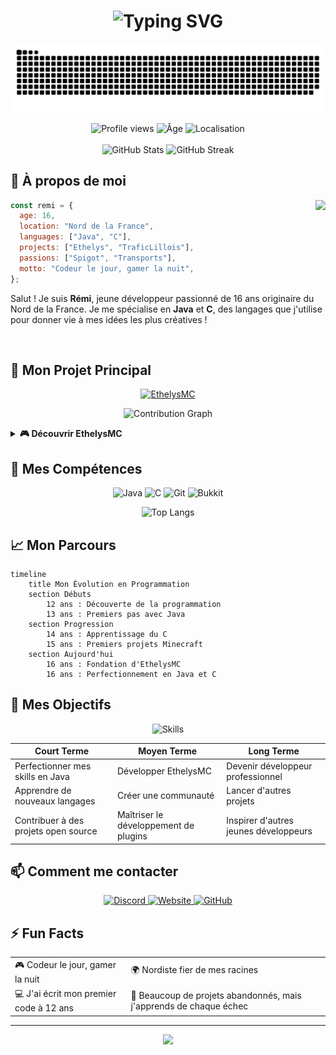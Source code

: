 <h1 align="center">
  <img src="https://readme-typing-svg.herokuapp.com?font=Fira+Code&size=40&duration=3000&pause=1000&color=F7F7F7&center=true&vCenter=true&width=500&height=100&lines=Salut+%F0%9F%91%8B;Je+suis+R%C3%A9mi;D%C3%A9veloppeur+Java+%26+C;Fondateur+d'EthelysMC" alt="Typing SVG" />
</h1>

<p align="center">
  <img src="https://raw.githubusercontent.com/platane/snk/output/github-contribution-grid-snake-dark.svg" alt="Snake animation" />
</p>

<div align="center">
  <img src="https://komarev.com/ghpvc/?username=lye-dev&style=for-the-badge&color=blue" alt="Profile views" />
  <img src="https://img.shields.io/badge/Âge-16%20ans-blue?style=for-the-badge" alt="Âge" />
  <img src="https://img.shields.io/badge/Localisation-Nord,%20France-red?style=for-the-badge" alt="Localisation" />
</div>

<br>

<div align="center">
  <img src="https://github-readme-stats.vercel.app/api?username=lye-dev&show_icons=true&theme=radical&hide_border=true" width="49%" alt="GitHub Stats"/>
  <img src="https://github-readme-streak-stats.herokuapp.com/?user=lye-dev&theme=radical&hide_border=true" width="49%" alt="GitHub Streak"/>
</div>

## 💫 À propos de moi

<div align="center">
  <img align="right" height="150" src="https://media.giphy.com/media/SWoSkN6DxTszqIKEqv/giphy.gif"/>
</div>

```javascript
const remi = {
  age: 16,
  location: "Nord de la France",
  languages: ["Java", "C"],
  projects: ["Ethelys", "TraficLillois"],
  passions: ["Spigot", "Transports"],
  motto: "Codeur le jour, gamer la nuit",
};
```

Salut ! Je suis **Rémi**, jeune développeur passionné de 16 ans originaire du Nord de la France. Je me spécialise en **Java** et **C**, des langages que j'utilise pour donner vie à mes idées les plus créatives !

<br>

## 🌟 Mon Projet Principal

<div align="center">
  <a href="https://ethelys.fr">
    <img src="https://img.shields.io/badge/EthelysMC-Serveur%20Minecraft-brightgreen?style=for-the-badge&logo=minecraft&logoColor=white" alt="EthelysMC" />
  </a>
</div>

<p align="center">
  <img src="https://github-readme-activity-graph.vercel.app/graph?username=lye-dev&bg_color=1a1b27&color=628fda&line=70a5fd&point=bf91f3&area=true&hide_border=true" alt="Contribution Graph" />
</p>

<details>
  <summary><b>🎮 Découvrir EthelysMC</b></summary>
  
  <br>
  
  <div align="center">
    <img src="https://github.com/lye-dev/lye-dev/standard.gif" width="250px">
  </div>
  
  ### 🚀 Vision
  EthelysMC est né de ma passion pour Minecraft et la programmation. Mon objectif ? Créer un serveur unique qui offre une expérience de jeu innovante et immersive.
  
  ### 🛠️ Développement
  - Plugins personnalisés en Java
  - Architecture optimisée pour les performances
  - Systèmes de jeu uniques
  - Communauté au cœur du projet
  
  ### 🔮 Futur
  Malgré plusieurs projets abandonnés par le passé, je reste déterminé à faire d'EthelysMC un succès. Chaque erreur m'a permis d'apprendre et de revenir plus fort !
</details>

## 🧰 Mes Compétences

<div align="center">
  
  ![Java](https://img.shields.io/badge/Java-ED8B00?style=for-the-badge&logo=openjdk&logoColor=white)
  ![C](https://img.shields.io/badge/C-00599C?style=for-the-badge&logo=c&logoColor=white)
  ![Git](https://img.shields.io/badge/Git-F05032?style=for-the-badge&logo=git&logoColor=white)
  ![Bukkit](https://img.shields.io/badge/Bukkit-62B47A?style=for-the-badge&logo=minecraft&logoColor=white)
  
</div>

<div align="center">
  <img src="https://github-readme-stats.vercel.app/api/top-langs/?username=lye-dev&theme=radical&layout=compact&hide_border=true" alt="Top Langs" />
</div>

## 📈 Mon Parcours

```mermaid
timeline
    title Mon Évolution en Programmation
    section Débuts
        12 ans : Découverte de la programmation
        13 ans : Premiers pas avec Java
    section Progression
        14 ans : Apprentissage du C
        15 ans : Premiers projets Minecraft
    section Aujourd'hui
        16 ans : Fondation d'EthelysMC
        16 ans : Perfectionnement en Java et C
```

## 🎯 Mes Objectifs

<div align="center">
  <img src="https://skillicons.dev/icons?i=java,c,git,bash,linux&theme=dark" alt="Skills" />
</div>

| Court Terme | Moyen Terme | Long Terme |
|-------------|-------------|------------|
| Perfectionner mes skills en Java | Développer EthelysMC | Devenir développeur professionnel |
| Apprendre de nouveaux langages | Créer une communauté | Lancer d'autres projets |
| Contribuer à des projets open source | Maîtriser le développement de plugins | Inspirer d'autres jeunes développeurs |

## 📫 Comment me contacter

<div align="center">
  
  <a href="https://discord.ethelys.fr">
    <img src="https://img.shields.io/badge/Discord-7289DA?style=for-the-badge&logo=discord&logoColor=white" alt="Discord"/>
  </a>
  <a href="https://ethelys.fr">
    <img src="https://img.shields.io/badge/Site%20Web-EthelysMC-blue?style=for-the-badge&logo=firefox&logoColor=white" alt="Website"/>
  </a>
  <a href="https://github.com/lye-dev">
    <img src="https://img.shields.io/badge/GitHub-100000?style=for-the-badge&logo=github&logoColor=white" alt="GitHub"/>
  </a>
  
</div>

## ⚡ Fun Facts

<div align="center">
  <table>
    <tr>
      <td>🎮 Codeur le jour, gamer la nuit</td>
      <td>🌍 Nordiste fier de mes racines</td>
    </tr>
    <tr>
      <td>💻 J'ai écrit mon premier code à 12 ans</td>
      <td>🚀 Beaucoup de projets abandonnés, mais j'apprends de chaque échec</td>
    </tr>
  </table>
</div>

---

<div align="center">
  <img src="https://capsule-render.vercel.app/api?type=waving&color=gradient&customColorList=6,11,20&height=100&section=footer&animation=twinkling" />
</div>
